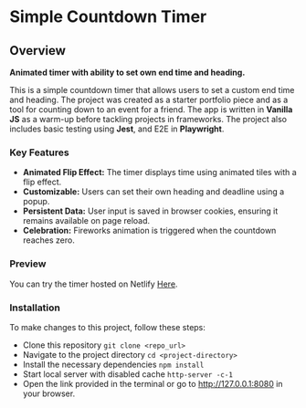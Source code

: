 # Simple Countdown Timer

## Overview

**Animated timer with ability to set own end time and heading.**

This is a simple countdown timer that allows users to set a custom end time and heading. The project was created as a starter portfolio piece and as a tool for counting down to an event for a friend. The app is written in **Vanilla JS** as a warm-up before tackling projects in frameworks. The project also includes basic testing using **Jest**, and E2E in **Playwright**.

### Key Features

- **Animated Flip Effect:** The timer displays time using animated tiles with a flip effect.
- **Customizable:** Users can set their own heading and deadline using a popup.
- **Persistent Data:** User input is saved in browser cookies, ensuring it remains available on page reload.
- **Celebration:** Fireworks animation is triggered when the countdown reaches zero.

### Preview

You can try the timer hosted on Netlify [Here](https://countdown-timer-rb.netlify.app).

### Installation

To make changes to this project, follow these steps:

- Clone this repository `git clone <repo_url>`
- Navigate to the project directory `cd <project-directory>`
- Install the necessary dependencies `npm install`
- Start local server with disabled cache `http-server -c-1`
- Open the link provided in the terminal or go to http://127.0.0.1:8080 in your browser.
